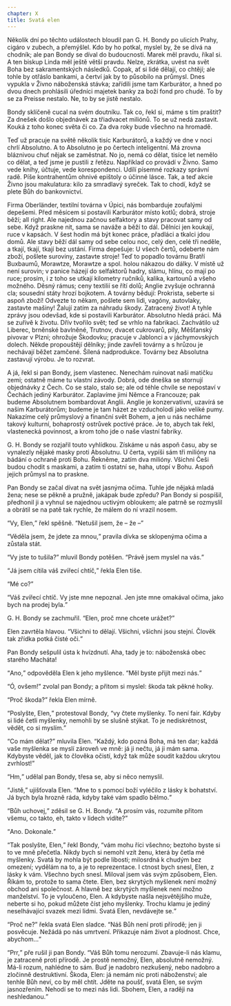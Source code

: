 ```yaml
---
chapter: X
title: Svatá elen
---
```


Několik dní po těchto událostech bloudil pan G. H. Bondy po ulicích Prahy, cigáro v zubech, a přemýšlel.
Kdo by ho potkal, myslel by, že se dívá na chodník; ale pan Bondy se díval do budoucnosti.
Marek měl pravdu, říkal si.
A ten biskup Linda měl ještě větší pravdu.
Nelze, zkrátka, uvést na svět
Boha bez sakramentských následků.
Copak, ať si lidé dělají, co chtějí; ale tohle by otřáslo bankami, a čertví jak by to působilo na průmysl.
Dnes vypukla v Živno náboženská stávka; zařídili jsme tam Karburátor, a hned po dvou dnech prohlásili úředníci majetek banky za boží fond pro chudé.
To by se za Preisse nestalo.
Ne, to by se jistě nestalo.

Bondy sklíčeně cucal na svém doutníku.
Tak co, řekl si, máme s tím praštit?
Za dnešek došlo objednávek za třiadvacet miliónů.
To se už nedá zastavit.
Kouká z toho konec světa či co.
Za dva roky bude všechno na hromadě.

Teď už pracuje na světě několik tisíc Karburátorů, a každý ve dne v noci chrlí Absolutno.
A to Absolutno je po čertech inteligentní.
Má zrovna bláznivou chuť nějak se zaměstnat.
No jo, nemá co dělat, tisíce let nemělo co dělat, a teď jsme je pustili z řetězu.
Například co provádí v Živno.
Samo vede knihy, účtuje, vede korespondenci.
Udílí písemné rozkazy správní radě.
Píše kontrahentům ohnivé epištoly o účinné lásce.
Tak, a teď akcie Živno jsou makulatura: kilo za smradlavý syreček.
Tak to chodí, když se plete Bůh do bankovnictví.

Firma Oberländer, textilní továrna v Úpici, nás bombarduje zoufalými depešemi.
Před měsícem si postavili Karburátor místo kotlů; dobrá, stroje běží; all right.
Ale najednou začnou selfaktory a stavy pracovat samy od sebe.
Když praskne nit, sama se naváže a běží to dál.
Dělníci jen koukají, ruce v kapsách.
V šest hodin má být konec práce, přadláci a tkalci jdou domů.
Ale stavy běží dál samy od sebe celou noc, celý den, celé tři neděle, a tkají, tkají, tkají bez ustání.
Firma depešuje: U všech čertů, odeberte nám zboží, pošlete suroviny, zastavte stroje!
Teď to popadlo továrnu Bratří Buxbaumů, Morawtze, Morawtze a spol. holou nákazou do dálky.
V místě už není surovin; v panice házejí do selfaktorů hadry, slámu, hlínu, co mají po ruce; prosím, i z toho se utkají kilometry ručníků, kalika, kartounů a všeho možného.
Děsný rámus; ceny textilií se řítí dolů; Anglie zvyšuje ochranná cla; sousední státy hrozí bojkotem.
A továrny bědují: Prokrista, seberte si aspoň zboží!
Odvezte to někam, pošlete sem lidi, vagóny, autovlaky, zastavte mašiny!
Žalují zatím za náhradu škody.
Zatracený život!
A tyhle zprávy jsou odevšad, kde si postavili Karburátor.
Absolutno hledá práci.
Má se zuřivě k životu.
Dřív tvořilo svět; teď se vrhlo na fabrikaci.
Zachvátilo už Liberec, brněnské bavlněné, Trutnov, dvacet cukrovarů, pily, Měšťanský pivovar v Plzni; ohrožuje Škodovku; pracuje v
Jablonci a v jáchymovských dolech.
Někde propouštějí dělníky; jinde zavřeli továrny a s hrůzou je nechávají běžet zamčené.
Šílená nadprodukce.
Továrny bez Absolutna zastavují výrobu.
Je to rozvrat.

A já, řekl si pan Bondy, jsem vlastenec.
Nenechám ruinovat naši matičku zemi; ostatně máme tu vlastní závody.
Dobrá, ode dneška se stornují objednávky z Čech.
Co se stalo, stalo se; ale od téhle chvíle se nepostaví v
Čechách jediný Karburátor.
Zaplavíme jimi Němce a Francouze; pak budeme Absolutnem bombardovat Anglii.
Anglie je konzervativní, uzavírá se našim Karburátorům; budeme je tam házet ze vzducholodí jako veliké pumy.
Nakazíme celý průmyslový a finanční svět Bohem, a jen u nás necháme takový kulturní, bohaprostý ostrůvek poctivé práce.
Je to, abych tak řekl, vlastenecká povinnost, a krom toho jde o naše vlastní fabriky.

G. H. Bondy se rozjařil touto vyhlídkou.
Získáme u nás aspoň času, aby se vynalezly nějaké masky proti Absolutnu.
U čerta, vypíši sám tři milióny na bádání o ochraně proti Bohu.
Řekněme, zatím dva milióny.
Všichni Češi budou chodit s maskami, a zatím ti ostatní se, haha, utopí v Bohu.
Aspoň jejich průmysl na to praskne.

Pan Bondy se začal dívat na svět jasnýma očima.
Tuhle jde nějaká mladá žena; nese se pěkně a pružně, jakápak bude zpředu?
Pan Bondy si pospíšil, předhonil ji a vyhnul se najednou uctivým obloukem; ale patrně se rozmyslil a obrátil se na patě tak rychle, že málem do ní vrazil nosem.

<q>Vy, Elen,</q> řekl spěšně.
<q>Netušil jsem, že – že –</q>

<q>Věděla jsem, že jdete za mnou,</q> pravila dívka se sklopenýma očima a zůstala stát.

<q>Vy jste to tušila?</q>
mluvil Bondy potěšen.
<q>Právě jsem myslel na vás.</q>

<q>Já jsem cítila váš zvířecí chtíč,</q> řekla Elen tiše.

<q>Mé co?</q>

<q>Váš zvířecí chtíč.
Vy jste mne nepoznal.
Jen jste mne omakával očima, jako bych na prodej byla.</q>

G. H. Bondy se zachmuřil.
<q>Elen, proč mne chcete urážet?</q>

Elen zavrtěla hlavou.
<q>Všichni to dělají.
Všichni, všichni jsou stejní.
Člověk tak zřídka potká čisté oči.</q>

Pan Bondy sešpulil ústa k hvízdnutí.
Aha, tady je to: náboženská obec starého Macháta!

<q>Ano,</q> odpověděla Elen k jeho myšlence.
<q>Měl byste přijít mezi nás.</q>

<q>Ó, ovšem!</q>
zvolal pan Bondy; a přitom si myslel: škoda tak pěkné holky.

<q>Proč škoda?</q>
řekla Elen mírně.

<q>Poslyšte, Elen,</q> protestoval Bondy, <q>vy čtete myšlenky.
To není fair.
Kdyby si lidé četli myšlenky, nemohli by se slušně stýkat.
To je nediskrétnost, vědět, co si myslím.</q>

<q>Co mám dělat?</q>
mluvila Elen.
<q>Každý, kdo pozná Boha, má ten dar; každá vaše myšlenka se myslí zároveň ve mně: já ji nečtu, já ji mám sama.
Kdybyste věděl, jak to člověka očistí, když tak může soudit každou ukrytou zvrhlost!</q>

<q>Hm,</q> udělal pan Bondy, třesa se, aby si něco nemyslil.

<q>Jistě,</q> ujišťovala Elen.
<q>Mne to s pomocí boží vyléčilo z lásky k bohatství.
Já bych byla hrozně ráda, kdyby také vám spadlo bělmo.</q>

<q>Bůh uchovej,</q> zděsil se G. H. Bondy.
<q>A prosím vás, rozumíte přitom všemu, co takto, eh, takto v lidech vidíte?</q>

<q>Ano.
Dokonale.</q>

<q>Tak poslyšte, Elen,</q> řekl Bondy, <q>vám mohu říci všechno; beztoho byste si to ve mně přečetla.
Nikdy bych si nemohl vzít ženu, která by četla mé myšlenky.
Svatá by mohla být podle libosti; milosrdná k chudým bez omezení; vydělám na to, a je to reprezentace.
I ctnost bych snesl, Elen, z lásky k vám.
Všechno bych snesl.
Miloval jsem vás svým způsobem, Elen.
Říkám to, protože to sama čtete.
Elen, bez skrytých myšlenek není možný obchod ani společnost.
A hlavně bez skrytých myšlenek není možno manželství.
To je vyloučeno, Elen.
A kdybyste našla nejsvětějšího muže, neberte si ho, pokud můžete číst jeho myšlenky.
Trochu klamu je jediný neselhávající svazek mezi lidmi.
Svatá Elen, nevdávejte se.</q>

<q>Proč ne?</q>
řekla svatá Elen sladce.
<q>Náš Bůh není proti přírodě; jen ji posvěcuje.
Nežádá po nás umrtvení.
Přikazuje nám život a plodnost.
Chce, abychom…</q>

<q>Prr,</q> pře rušil ji pan Bondy.
<q>Váš Bůh tomu nerozumí.
Zbavuje-li nás klamu, je zatraceně proti přírodě.
Je prostě nemožný, Elen, absolutně nemožný.
Má-li rozum, nahlédne to sám.
Buď je nadobro nezkušený, nebo nadobro a zločinně destruktivní.
Škoda, Elen: já nemám nic proti náboženství; ale tenhle Bůh neví, co by měl chtít.
Jděte na poušť, svatá Elen, se svým jasnozřením.
Nehodí se to mezi nás lidi.
Sbohem, Elen, a raději na neshledanou.</q>
